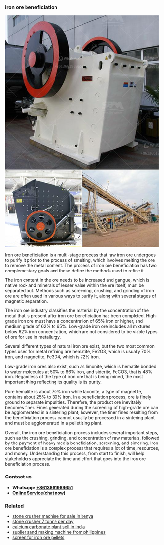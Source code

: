 <h3>iron ore beneficiation</h3><img src='1708322595.jpg' alt=''><p>Iron ore beneficiation is a multi-stage process that raw iron ore undergoes to purify it prior to the process of smelting, which involves melting the ore to remove the metal content. The process of iron ore beneficiation has two complementary goals and these define the methods used to refine it.</p><p>The iron content in the ore needs to be increased and gangue, which is native rock and minerals of lesser value within the ore itself, must be separated out. Methods such as screening, crushing, and grinding of iron ore are often used in various ways to purify it, along with several stages of magnetic separation.</p><p>The iron ore industry classifies the material by the concentration of the metal that is present after iron ore beneficiation has been completed. High-grade iron ore must have a concentration of 65% iron or higher, and medium grade of 62% to 65%. Low-grade iron ore includes all mixtures below 62% iron concentration, which are not considered to be viable types of ore for use in metallurgy.</p><p>Several different types of natural iron ore exist, but the two most common types used for metal refining are hematite, Fe2O3, which is usually 70% iron, and magnetite, Fe3O4, which is 72% iron.</p><p>Low-grade iron ores also exist, such as limonite, which is hematite bonded to water molecules at 50% to 66% iron, and siderite, FeCO3, that is 48% iron. Regardless of the type of iron ore that is being mined, the most important thing reflecting its quality is its purity.</p><p>Pure hematite is about 70% iron while taconite, a type of magnetite, contains about 25% to 30% iron. In a beneficiation process, ore is finely ground to separate impurities. Therefore, the product ore inevitably becomes finer. Fines generated during the screening of high-grade ore can be agglomerated in a sintering plant; however, the finer fines resulting from the beneficiation process cannot usually be processed in a sintering plant and must be agglomerated in a pelletizing plant.</p><p>Overall, the iron ore beneficiation process includes several important steps, such as the crushing, grinding, and concentration of raw materials, followed by the payment of heavy media beneficiation, screening, and sintering. Iron ore beneficiation is a complex process that requires a lot of time, resources, and money. Understanding this process, from start to finish, will help stakeholders appreciate the time and effort that goes into the iron ore beneficiation process.</p><h3>Contact us</h3><ul><li><strong>Whatsapp:&nbsp;<a href="https://wa.me/8613661969651">+8613661969651</a></strong></li><li><a href="https://swt.shibang-china.com/?git&amp;zhl&amp;iron ore beneficiation"><strong>Online Service(chat now)</strong></a></li></ul><h3>Related</h3><ul><li><a href='stone crusher machine for sale in kenya.md'>stone crusher machine for sale in kenya</a></li><li><a href='stone crusher 7 tonne per day.md'>stone crusher 7 tonne per day</a></li><li><a href='calcium carbonate plant sell in india.md'>calcium carbonate plant sell in india</a></li><li><a href='suplier sand making machine from philippines.md'>suplier sand making machine from philippines</a></li><li><a href='screen for iron ore pellets.md'>screen for iron ore pellets</a></li></ul>